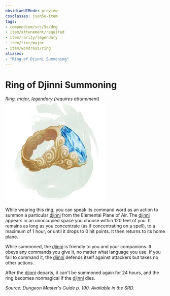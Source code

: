 ```yaml
---
obsidianUIMode: preview
cssclasses: json5e-item
tags:
- compendium/src/5e/dmg
- item/attunement/required
- item/rarity/legendary
- item/tier/major
- item/wondrous/ring
aliases: 
- "Ring of Djinni Summoning"
---
```

# Ring of Djinni Summoning
*Ring, major, legendary (requires attunement)*  
![](4-Resources/Compendium/items/img/ring-of-djinni-summoning.webp#right)  


While wearing this ring, you can speak its command word as an action to summon a particular [djinni](4-Resources/Compendium/bestiary/elemental/djinni.md) from the Elemental Plane of Air. The [djinni](4-Resources/Compendium/bestiary/elemental/djinni.md) appears in an unoccupied space you choose within 120 feet of you. It remains as long as you concentrate (as if concentrating on a spell), to a maximum of 1 hour, or until it drops to 0 hit points. It then returns to its home plane.

While summoned, the [djinni](4-Resources/Compendium/bestiary/elemental/djinni.md) is friendly to you and your companions. It obeys any commands you give it, no matter what language you use. If you fail to command it, the [djinni](4-Resources/Compendium/bestiary/elemental/djinni.md) defends itself against attackers but takes no other actions.

After the [djinni](4-Resources/Compendium/bestiary/elemental/djinni.md) departs, it can't be summoned again for 24 hours, and the ring becomes nonmagical if the [djinni](4-Resources/Compendium/bestiary/elemental/djinni.md) dies.

*Source: Dungeon Master's Guide p. 190. Available in the SRD.*